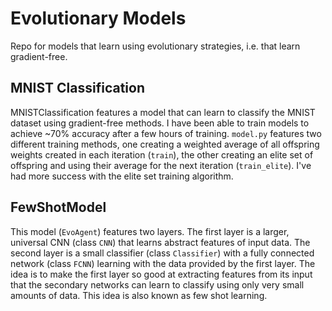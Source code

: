 # Evolutionary Models
Repo for models that learn using evolutionary strategies, i.e. that learn gradient-free.

## MNIST Classification
MNISTClassification features a model that can learn to classify the MNIST dataset using gradient-free methods. I have been able to train models to achieve ~70% accuracy after a few hours of training. `model.py` features two different training methods, one creating a weighted average of all offspring weights created in each iteration (`train`), the other creating an elite set of offspring and using their average for the next iteration (`train_elite`). I've had more success with the elite set training algorithm.

## FewShotModel
This model (`EvoAgent`) features two layers. The first layer is a larger, universal CNN (class `CNN`) that learns abstract features of input data. The second layer is a small classifier (class `Classifier`) with a fully connected network (class `FCNN`) learning with the data provided by the first layer. The idea is to make the first layer so good at extracting features from its input that the secondary networks can learn to classify using only very small amounts of data. This idea is also known as few shot learning.
